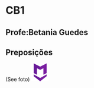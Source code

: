 
# CB1
## Profe:Betania Guedes

## Preposições
(See foto)
![alt text](https://github.com/adam-p/markdown-here/raw/master/src/common/images/icon48.png "Logo Title Text 1")

